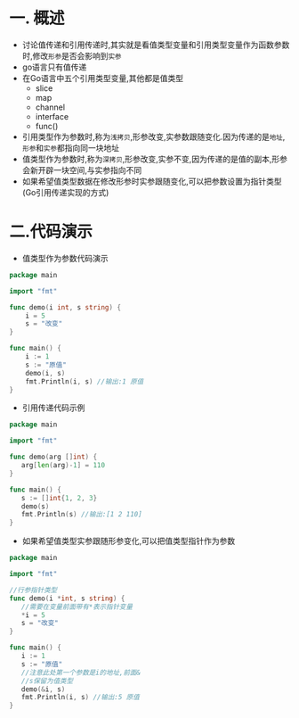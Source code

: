 # 一. 概述

* 讨论值传递和引用传递时,其实就是看值类型变量和引用类型变量作为函数参数时,修改`形参`是否会影响到`实参`
* go语言只有值传递
* 在Go语言中五个引用类型变量,其他都是值类型
  * slice
  * map
  * channel
  * interface
  * func()
* 引用类型作为参数时,称为`浅拷贝`,形参改变,实参数跟随变化.因为传递的是`地址`,`形参`和`实参`都指向同一块地址
* 值类型作为参数时,称为`深拷贝`,形参改变,实参不变,因为传递的是值的副本,形参会新开辟一块空间,与实参指向不同
* 如果希望值类型数据在修改形参时实参跟随变化,可以把参数设置为指针类型 (Go引用传递实现的方式)

# 二.代码演示

* 值类型作为参数代码演示

```go
package main

import "fmt"

func demo(i int, s string) {
	i = 5
	s = "改变"
}

func main() {
	i := 1
	s := "原值"
	demo(i, s)
	fmt.Println(i, s) //输出:1 原值
}
```

* 引用传递代码示例

```go
package main

import "fmt"

func demo(arg []int) {
   arg[len(arg)-1] = 110
}

func main() {
   s := []int{1, 2, 3}
   demo(s)
   fmt.Println(s) //输出:[1 2 110]
}
```

* 如果希望值类型实参跟随形参变化,可以把值类型指针作为参数

```go
package main

import "fmt"

//行参指针类型
func demo(i *int, s string) {
   //需要在变量前面带有*表示指针变量
   *i = 5
   s = "改变"
}

func main() {
   i := 1
   s := "原值"
   //注意此处第一个参数是i的地址,前面&
   //s保留为值类型
   demo(&i, s)
   fmt.Println(i, s) //输出:5 原值
}
```
